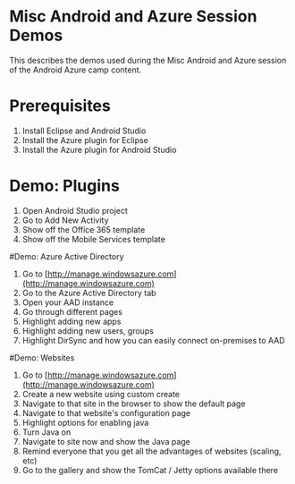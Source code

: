 Misc Android and Azure Session Demos
==========

This describes the demos used during the Misc Android and Azure session of the Android Azure camp content.

# Prerequisites

1.  Install Eclipse and Android Studio
2.  Install the Azure plugin for Eclipse
3.  Install the Azure plugin for Android Studio

# Demo: Plugins
 
1.  Open Android Studio project
1.  Go to Add New Activity
1.  Show off the Office 365 template
1.  Show off the Mobile Services template

#Demo: Azure Active Directory

1.  Go to [http://manage.windowsazure.com](http://manage.windowsazure.com)
2.  Go to the Azure Active Directory tab
3.  Open your AAD instance
4.  Go through different pages
5.  Highlight adding new apps
6.  Highlight adding new users, groups
7.  Highlight DirSync and how you can easily connect on-premises to AAD

#Demo: Websites

1.  Go to [http://manage.windowsazure.com](http://manage.windowsazure.com)
2.  Create a new website using custom create
3.  Navigate to that site in the browser to show the default page
3.  Navigate to that website's configuration page
4.  Highlight options for enabling java
5.  Turn Java on
6.  Navigate to site now and show the Java page
7.  Remind everyone that you get all the advantages of websites (scaling, etc)
8.  Go to the gallery and show the TomCat / Jetty options available there